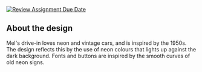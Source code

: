 [![Review Assignment Due Date](https://classroom.github.com/assets/deadline-readme-button-22041afd0340ce965d47ae6ef1cefeee28c7c493a6346c4f15d667ab976d596c.svg)](https://classroom.github.com/a/l0wzEkbn)


## About the design

Mel's drive-in loves neon and vintage cars, and is inspired by the 1950s. The design reflects this by the use of neon colours that lights up against the dark background. Fonts and buttons are inspired by the smooth curves of old neon signs. 